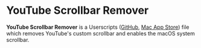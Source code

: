 # YouTube Scrollbar Remover
**YouTube Scrollbar Remover** is a Userscripts ([GitHub](https://github.com/quoid/userscripts), [Mac App Store](https://apps.apple.com/us/app/userscripts/id1463298887)) file which removes YouTube's custom scrollbar and enables the macOS system scrollbar.
